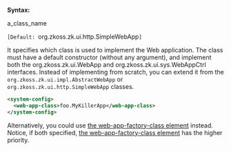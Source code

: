 **Syntax:**

<web-app-class>a_class_name</web-app-class>

`[Default: `org.zkoss.zk.ui.http.SimpleWebApp`]`

It specifies which class is used to implement the Web application. The
class must have a default constructor (without any argument), and
implement both the
<javadoc type="interface">org.zkoss.zk.ui.WebApp</javadoc> and
<javadoc type="interface">org.zkoss.zk.ui.sys.WebAppCtrl</javadoc>
interfaces. Instead of implementing from scratch, you can extend it from
the `org.zkoss.zk.ui.impl.AbstractWebApp` or
`org.zkoss.zk.ui.http.SimpleWebApp` classes.

``` xml
<system-config>
  <web-app-class>foo.MyKillerApp</web-app-class>
</system-config>
```

Alternatively, you could use [the web-app-factory-class
element]({{site.baseUrl}}/zk_config_ref/The_system-config_Element/The_web-app-factory-class_Element)
instead. Notice, if both specified, [the web-app-factory-class
element]({{site.baseUrl}}/zk_config_ref/The_system-config_Element/The_web-app-factory-class_Element)
has the higher priority.



